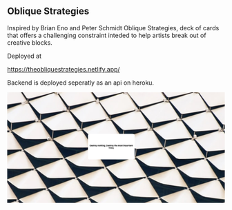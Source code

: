 ## Oblique Strategies

Inspired by Brian Eno and Peter Schmidt Oblique Strategies, deck of cards that offers a challenging constraint inteded to help artists break out of creative blocks.

Deployed at

https://theobliquestrategies.netlify.app/

Backend is deployed seperatly as an api on heroku.


![GitHub Logo](/images/screenshot.png)
